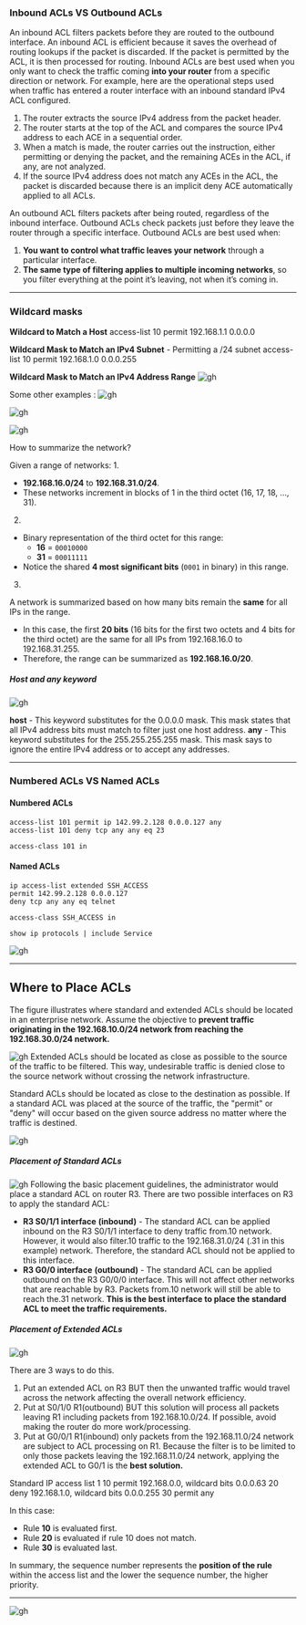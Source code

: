 ### Inbound ACLs VS Outbound ACLs

An inbound ACL filters packets before they are routed to the outbound interface. An inbound ACL is efficient because it saves the overhead of routing lookups if the packet is discarded. If the packet is permitted by the ACL, it is then processed for routing. Inbound ACLs are best used when you only want to check the traffic coming **into your router** from a specific direction or network. 
For example, here are the operational steps used when traffic has entered a router interface with an inbound standard IPv4 ACL configured.

1. The router extracts the source IPv4 address from the packet header.
2. The router starts at the top of the ACL and compares the source IPv4 address to each ACE in a sequential order.
3. When a match is made, the router carries out the instruction, either permitting or denying the packet, and the remaining ACEs in the ACL, if any, are not analyzed.
4. If the source IPv4 address does not match any ACEs in the ACL, the packet is discarded because there is an implicit deny ACE automatically applied to all ACLs.

An outbound ACL filters packets after being routed, regardless of the inbound interface. Outbound ACLs check packets just before they leave the router through a specific interface. Outbound ACLs are best used when:

1. **You want to control what traffic leaves your network** through a particular interface.
2. **The same type of filtering applies to multiple incoming networks**, so you filter everything at the point it’s leaving, not when it’s coming in.

--------------------------------------------------------------------------
### Wildcard masks

**Wildcard to Match a Host**
access-list 10 permit 192.168.1.1 0.0.0.0 

**Wildcard Mask to Match an IPv4 Subnet** - Permitting a /24 subnet
access-list 10 permit 192.168.1.0 0.0.0.255 

**Wildcard Mask to Match an IPv4 Address Range**
![gh](https://raw.githubusercontent.com/ndriannazriel04/Advanced-Network-Tech/main/obsidian/images1735051770000703k4x.png)

Some other examples :
![gh](https://raw.githubusercontent.com/ndriannazriel04/Advanced-Network-Tech/main/obsidian/images1735052070000p8jqzr.png)

![gh](https://raw.githubusercontent.com/ndriannazriel04/Advanced-Network-Tech/main/obsidian/images17350521030006t82mm.png)

![gh](https://raw.githubusercontent.com/ndriannazriel04/Advanced-Network-Tech/main/obsidian/images1735052293000xev1n7.png)

How to summarize the network?

Given a range of networks:
1.
- **192.168.16.0/24** to **192.168.31.0/24**.
- These networks increment in blocks of 1 in the third octet (16, 17, 18, ..., 31).
2.
- Binary representation of the third octet for this range:
    - **16** = `00010000`
    - **31** = `00011111`
- Notice the shared **4 most significant bits** (`0001` in binary) in this range.
3.
A network is summarized based on how many bits remain the **same** for all IPs in the range.

- In this case, the first **20 bits** (16 bits for the first two octets and 4 bits for the third octet) are the same for all IPs from 192.168.16.0 to 192.168.31.255.
- Therefore, the range can be summarized as **192.168.16.0/20**.

##### Host and any keyword
![gh](https://raw.githubusercontent.com/ndriannazriel04/Advanced-Network-Tech/main/obsidian/images1735053060000alrr8t.png)

**host** - This keyword substitutes for the 0.0.0.0 mask. This mask states that all IPv4 address bits must match to filter just one host address.
**any** - This keyword substitutes for the 255.255.255.255 mask. This mask says to ignore the entire IPv4 address or to accept any addresses.


--------------------------------------------------------------------------
### Numbered ACLs VS Named ACLs

#### Numbered ACLs
```
access-list 101 permit ip 142.99.2.128 0.0.0.127 any
access-list 101 deny tcp any any eq 23

access-class 101 in
```

#### Named ACLs
```
ip access-list extended SSH_ACCESS
permit 142.99.2.128 0.0.0.127
deny tcp any any eq telnet

access-class SSH_ACCESS in
```

```
show ip protocols | include Service
```

![gh](https://raw.githubusercontent.com/ndriannazriel04/Advanced-Network-Tech/main/obsidian/images1734966486000nmsrew.png)

--------------------------------------------------------------------------
## Where to Place ACLs

The figure illustrates where standard and extended ACLs should be located in an enterprise network. Assume the objective to **prevent traffic originating in the 192.168.10.0/24 network from reaching the 192.168.30.0/24 network.**

![gh](https://raw.githubusercontent.com/ndriannazriel04/Advanced-Network-Tech/main/obsidian/images1735137569000d6l2nc.png)
Extended ACLs should be located as close as possible to the source of the traffic to be filtered. This way, undesirable traffic is denied close to the source network without crossing the network infrastructure.

Standard ACLs should be located as close to the destination as possible. If a standard ACL was placed at the source of the traffic, the "permit" or "deny" will occur based on the given source address no matter where the traffic is destined.

![gh](https://raw.githubusercontent.com/ndriannazriel04/Advanced-Network-Tech/main/obsidian/images17351382650006f0t6q.png)

##### Placement of Standard ACLs
![gh](https://raw.githubusercontent.com/ndriannazriel04/Advanced-Network-Tech/main/obsidian/images1735138434000ukar8i.png)
Following the basic placement guidelines, the administrator would place a standard ACL on router R3. There are two possible interfaces on R3 to apply the standard ACL:

- **R3 S0/1/1 interface** **(inbound)** - The standard ACL can be applied inbound on the R3 S0/1/1 interface to deny traffic from.10 network. However, it would also filter.10 traffic to the 192.168.31.0/24 (.31 in this example) network. Therefore, the standard ACL should not be applied to this interface.
- **R3 G0/0 interface** **(outbound)** - The standard ACL can be applied outbound on the R3 G0/0/0 interface. This will not affect other networks that are reachable by R3. Packets from.10 network will still be able to reach the.31 network. **This is the best interface to place the standard ACL to meet the traffic requirements.**

##### Placement of Extended ACLs
![gh](https://raw.githubusercontent.com/ndriannazriel04/Advanced-Network-Tech/main/obsidian/images17351386130001w7w7s.png)

There are 3 ways to do this.
1) Put an extended ACL on R3 BUT then the unwanted traffic would travel across the network affecting the overall network efficiency.
2) Put at S0/1/0 R1(outbound) BUT this solution will process all packets leaving R1 including packets from 192.168.10.0/24. If possible, avoid making the router do more work/processing.
3) Put at G0/0/1 R1(inbound) only packets from the 192.168.11.0/24 network are subject to ACL processing on R1. Because the filter is to be limited to only those packets leaving the 192.168.11.0/24 network, applying the extended ACL to G0/1 is the **best solution.**




Standard IP access list 1
    10 permit 192.168.0.0, wildcard bits 0.0.0.63
    20 deny 192.168.1.0, wildcard bits 0.0.0.255
    30 permit any

In this case:

- Rule **10** is evaluated first.
- Rule **20** is evaluated if rule 10 does not match.
- Rule **30** is evaluated last.

In summary, the sequence number represents the **position of the rule** within the access list and the lower the sequence number, the higher priority.

--------------------------------------------------------------------------
![gh](https://raw.githubusercontent.com/ndriannazriel04/Advanced-Network-Tech/main/obsidian/images17351367360005a193x.png)

